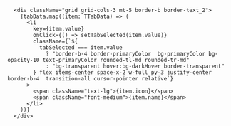       <div className="grid grid-cols-3 mt-5 border-b border-text_2">
        {tabData.map((item: TTabData) => (
          <li
            key={item.value}
            onClick={() => setTabSelected(item.value)}
            className={`${
              tabSelected === item.value
                ? "border-b-4 border-primaryColor  bg-primaryColor bg-opacity-10 text-primaryColor rounded-tl-md rounded-tr-md"
                : "bg-transparent hover:bg-darkHover border-transparent"
            } flex items-center space-x-2 w-full py-3 justify-center border-b-4  transition-all cursor-pointer relative`}
          >
            <span className="text-lg">{item.icon}</span>
            <span className="font-medium">{item.name}</span>
          </li>
        ))}
      </div>
